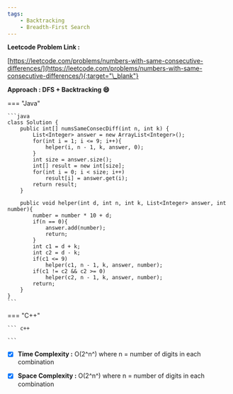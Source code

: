 ```yaml
---
tags:
    - Backtracking
    - Breadth-First Search
---
```


**Leetcode Problem Link :**

[https://leetcode.com/problems/numbers-with-same-consecutive-differences/](https://leetcode.com/problems/numbers-with-same-consecutive-differences/){:target="\_blank"}

**Approach : DFS + Backtracking :smile:**

=== "Java"

    ```java
    class Solution {
        public int[] numsSameConsecDiff(int n, int k) {
            List<Integer> answer = new ArrayList<Integer>();
            for(int i = 1; i <= 9; i++){
                helper(i, n - 1, k, answer, 0);
            }
            int size = answer.size();
            int[] result = new int[size];
            for(int i = 0; i < size; i++)
                result[i] = answer.get(i);
            return result;
        }

        public void helper(int d, int n, int k, List<Integer> answer, int number){
            number = number * 10 + d;
            if(n == 0){
                answer.add(number);
                return;
            }
            int c1 = d + k;
            int c2 = d - k;
            if(c1 <= 9)
                helper(c1, n - 1, k, answer, number);
            if(c1 != c2 && c2 >= 0)
                helper(c2, n - 1, k, answer, number);
            return;
        }
    }
    ```

=== "C++"

    ``` c++

    ```

-   [x] **Time Complexity :** O(2^n^) where n = number of digits in each combination

-   [x] **Space Complexity :** O(2^n^) where n = number of digits in each combination
